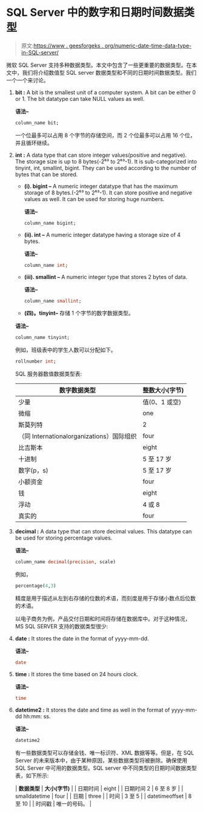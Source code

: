 # SQL Server 中的数字和日期时间数据类型

> 原文:[https://www . geesforgeks . org/numeric-date-time-data-type-in-SQL-server/](https://www.geeksforgeeks.org/numeric-and-date-time-data-types-in-sql-server/)

微软 SQL Server 支持多种数据类型。本文中包含了一些更重要的数据类型。在本文中，我们将介绍数值型 SQL server 数据类型和不同的日期时间数据类型。我们一个一个来讨论。

1.  **bit :**
    A bit is the smallest unit of a computer system. A bit can be either 0 or 1\. The bit datatype can take NULL values as well.

    **语法–**

    ```sql
    column_name bit; 
    ```

    一个位最多可以占用 8 个字节的存储空间，而 2 个位最多可以占用 16 个位，并且循环继续。

2.  **int :**
    A data type that can store integer values(positive and negative). The storage size is up to 8 bytes(-2⁶³ to 2⁶³-1). It is sub-categorized into tinyint, int, smallint, bigint. They can be used according to the number of bytes that can be stored.
    *   **(i). bigint –**
        A numeric integer datatype that has the maximum storage of 8 bytes.(-2⁶³ to 2⁶³-1). It can store positive and negative values as well. It can be used for storing huge numbers.

        **语法–**

        ```sql
        column_name bigint; 
        ```

    *   **(ii). int –**
        A numeric integer datatype having a storage size of 4 bytes.

        **语法–**

        ```sql
        column_name int; 
        ```

    *   **(iii). smallint –**
        A numeric integer type that stores 2 bytes of data.

        **语法–**

        ```sql
        column_name smallint; 
        ```

    *   **(四)。tinyint–**
        存储 1 个字节的数字数据类型。

    **语法–**

    ```sql
    column_name tinyint; 
    ```

    例如，班级表中的学生人数可以分配如下。

    ```sql
    rollnumber int;  
    ```

    SQL 服务器数值数据类型表:

    | 数字数据类型 | 整数大小(字节) |
    | --- | --- |
    | 少量 | 值(0、1 或空) |
    | 微缩 | one |
    | 斯莫列特 | 2  |
    | （同 Internationalorganizations）国际组织 | four |
    | 比吉斯本 | eight |
    | 十进制 | 5 至 17 岁 |
    | 数字(p，s) | 5 至 17 岁 |
    | 小额资金 | four |
    | 钱 | eight |
    | 浮动 | 4 或 8 |
    | 真实的 | four |

3.  **decimal :**
    A data type that can store decimal values. This datatype can be used for storing percentage values.

    **语法–**

    ```sql
    column_name decimal(precision, scale) 
    ```

    例如，

    ```sql
    percentage(4,3)  
    ```

    精度是用于描述从左到右存储的位数的术语，而刻度是用于存储小数点后位数的术语。

    以电子商务为例，产品交付日期和时间将存储在数据库中。对于这种情况，MS SQL SERVER 支持的数据类型很少:

4.  **date :**
    It stores the date in the format of yyyy-mm-dd.

    **语法–**

    ```sql
    date 
    ```

5.  **time :**
    It stores the time based on 24 hours clock.

    **语法–**

    ```sql
    time 
    ```

6.  **datetime2 :**
    It stores the date and time as well in the format of yyyy-mm-dd hh:mm: ss.

    **语法–**

    ```sql
    datetime2 
    ```

    有一些数据类型可以存储金钱、唯一标识符、XML 数据等等。但是，在 SQL Server 的未来版本中，由于某种原因，某些数据类型将被删除。确保使用 SQL Server 中可用的数据类型。SQL server 中不同类型的日期时间数据类型表，如下所示:

    | **数据类型** | **大小(字节)** |
    | 日期时间 | eight |
    | 日期时间 2 | 6 至 8 岁 |
    | smalldatetime | four |
    | 日期 | three |
    | 时间 | 3 至 5 |
    | datetimeoffset | 8 至 10 |
    | 时间戳 | 唯一的号码。 |